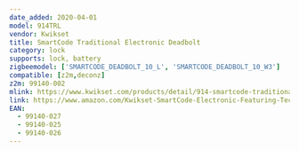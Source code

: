 ```yaml
---
date_added: 2020-04-01
model: 914TRL
vendor: Kwikset
title: SmartCode Traditional Electronic Deadbolt
category: lock
supports: lock, battery
zigbeemodel: ['SMARTCODE_DEADBOLT_10_L', 'SMARTCODE_DEADBOLT_10_W3']
compatible: [z2m,deconz]
z2m: 99140-002
mlink: https://www.kwikset.com/products/detail/914-smartcode-traditional-electronic-deadbolt-with-zigbee-technology
link: https://www.amazon.com/Kwikset-SmartCode-Electronic-Featuring-Technology/dp/B08XNZWNH9/
EAN: 
  - 99140-027
  - 99140-025
  - 99140-026
---
```

